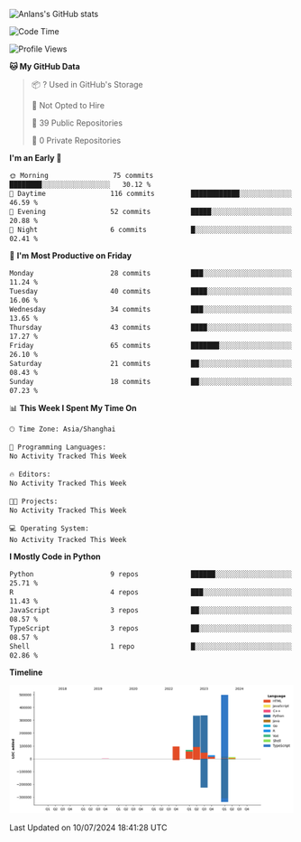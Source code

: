 <!-- ![Anlans's GitHub stats](https://github-readme-stats.vercel.app/api?username=Anlans) -->
![Anlans's GitHub stats](https://github-readme-stats.vercel.app/api?username=Anlans&rank_icon=github)

<!--START_SECTION:waka-->
![Code Time](http://img.shields.io/badge/Code%20Time-0%20secs-blue)

![Profile Views](http://img.shields.io/badge/Profile%20Views-0-blue)

**🐱 My GitHub Data** 

> 📦 ? Used in GitHub's Storage 
 > 
> 🚫 Not Opted to Hire
 > 
> 📜 39 Public Repositories 
 > 
> 🔑 0 Private Repositories 
 > 
**I'm an Early 🐤** 

```text
🌞 Morning                75 commits          ████████░░░░░░░░░░░░░░░░░   30.12 % 
🌆 Daytime                116 commits         ████████████░░░░░░░░░░░░░   46.59 % 
🌃 Evening                52 commits          █████░░░░░░░░░░░░░░░░░░░░   20.88 % 
🌙 Night                  6 commits           █░░░░░░░░░░░░░░░░░░░░░░░░   02.41 % 
```
📅 **I'm Most Productive on Friday** 

```text
Monday                   28 commits          ███░░░░░░░░░░░░░░░░░░░░░░   11.24 % 
Tuesday                  40 commits          ████░░░░░░░░░░░░░░░░░░░░░   16.06 % 
Wednesday                34 commits          ███░░░░░░░░░░░░░░░░░░░░░░   13.65 % 
Thursday                 43 commits          ████░░░░░░░░░░░░░░░░░░░░░   17.27 % 
Friday                   65 commits          ███████░░░░░░░░░░░░░░░░░░   26.10 % 
Saturday                 21 commits          ██░░░░░░░░░░░░░░░░░░░░░░░   08.43 % 
Sunday                   18 commits          ██░░░░░░░░░░░░░░░░░░░░░░░   07.23 % 
```


📊 **This Week I Spent My Time On** 

```text
🕑︎ Time Zone: Asia/Shanghai

💬 Programming Languages: 
No Activity Tracked This Week

🔥 Editors: 
No Activity Tracked This Week

🐱‍💻 Projects: 
No Activity Tracked This Week

💻 Operating System: 
No Activity Tracked This Week
```

**I Mostly Code in Python** 

```text
Python                   9 repos             ██████░░░░░░░░░░░░░░░░░░░   25.71 % 
R                        4 repos             ███░░░░░░░░░░░░░░░░░░░░░░   11.43 % 
JavaScript               3 repos             ██░░░░░░░░░░░░░░░░░░░░░░░   08.57 % 
TypeScript               3 repos             ██░░░░░░░░░░░░░░░░░░░░░░░   08.57 % 
Shell                    1 repo              █░░░░░░░░░░░░░░░░░░░░░░░░   02.86 % 
```



**Timeline**

![Lines of Code chart](https://raw.githubusercontent.com/Anlans/Anlans/main/assets/bar_graph.png)


 Last Updated on 10/07/2024 18:41:28 UTC
<!--END_SECTION:waka-->
